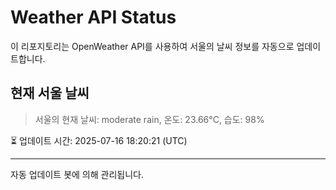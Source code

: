 
# Weather API Status

이 리포지토리는 OpenWeather API를 사용하여 서울의 날씨 정보를 자동으로 업데이트합니다.

## 현재 서울 날씨
> 서울의 현재 날씨: moderate rain, 온도: 23.66°C, 습도: 98%

⏳ 업데이트 시간: 2025-07-16 18:20:21 (UTC)

---
자동 업데이트 봇에 의해 관리됩니다.
